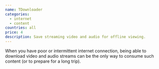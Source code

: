```yaml
---
name: TDownloader
categories:
  - internet
  - content
countries: all
price: 4
description: Save streaming video and audio for offline viewing.
---
```


When you have poor or intermittent internet connection, being able to download video and audio streams can be the only way to consume such content (or to prepare for a long trip).
